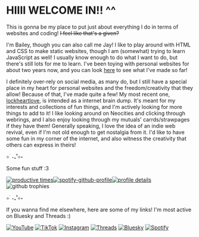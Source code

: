 # HIIII WELCOME IN!! ^^
This is gonna be my place to put just about everything I do in terms of websites and coding! ~~I feel like that's a given?~~

I'm Bailey, though you can also call me Jay! I like to play around with HTML and CSS to make static websites, though I am (somewhat) trying to learn JavaScript as well! I usually know enough to do what I want to do, but there's still lots for me to learn. I've been toying with personal websites for about two years now, and you can look [here](https://baileylockheart.github.io) to see what I've made so far!

I definitely over-rely on social media, as many do, but I still have a special place in my heart for personal websites and the freedom/creativity that they allow! Because of that, I've made quite a few! My most recent one, [lockheartlove](https://lockheartlove.netlify.app), is intended as a internet brain dump. It's meant for my interests and collections of fun things, and I'm actively looking for more things to add to it! I like looking around on Neocities and clicking through webrings, and I also enjoy looking through my mutuals' carrds/strawpages if they have them! Generally speaking, I love the idea of an indie web revival, even if I'm not old enough to get nostalgia from it. I'd like to have some fun in my corner of the internet, and also witness the creativity that others can express in theirs!

⊹ ࣪ ˖₊˚⊹⋆

Some fun stuff :3 

[![productive times](http://github-profile-summary-cards.vercel.app/api/cards/productive-time?username=baileylockheart&theme=dracula&utcOffset=-8.00)](https://github.com/vn7n24fzkq/github-profile-summary-cards?tab=readme-ov-file#productive-time-card)[![spotify-github-profile](https://spotify-github-profile.kittinanx.com/api/view?uid=svuk7vvdgdtfjj2sf6fqbqu4p&cover_image=true&theme=novatorem&show_offline=true&background_color=121212&interchange=true&bar_color=ff80c0&bar_color_cover=false)](https://spotify-github-profile.kittinanx.com/api/view?uid=svuk7vvdgdtfjj2sf6fqbqu4p&redirect=true)[![profile details](http://github-profile-summary-cards.vercel.app/api/cards/profile-details?username=baileylockheart&theme=dracula)](https://github.com/vn7n24fzkq/github-profile-summary-cards?tab=readme-ov-file#profile-details-card) ![github trophies](https://github-profile-trophy.vercel.app/?username=baileylockheart&theme=dracula)

⊹ ࣪ ˖₊˚⊹⋆

If you wanna find me elsewhere, here are some of my links! I'm most active on Bluesky and Threads :)

[![YouTube](https://img.shields.io/badge/YouTube-e63c3c?logo=YouTube&logoColor=f5f5f5)](https://www.youtube.com/@bailey_lockheart) [![TikTok](https://img.shields.io/badge/TikTok-40b9c2?logo=TikTok&logoColor=f5f5f5)](https://www.tiktok.com/@bailey_lockheart) [![Instagram](https://img.shields.io/badge/Instagram-ff30ac?logo=Instagram&logoColor=f5f5f5)](https://www.instagram.com/bailey_lockheart) [![Threads](https://img.shields.io/badge/Threads-373737?logo=Threads&logoColor=f5f5f5)](https://www.threads.net/@bailey_lockheart) [![Bluesky](https://img.shields.io/badge/Bluesky-0085ff?logo=Bluesky&logoColor=f5f5f5)](https://bsky.app/profile/lockheartlove143.bsky.social) [![Spotify](https://img.shields.io/badge/Spotify-32b85f?logo=Spotify&logoColor=f5f5f5)](https://open.spotify.com/artist/0gZWd2jEBp1DloD73xiL8L)
